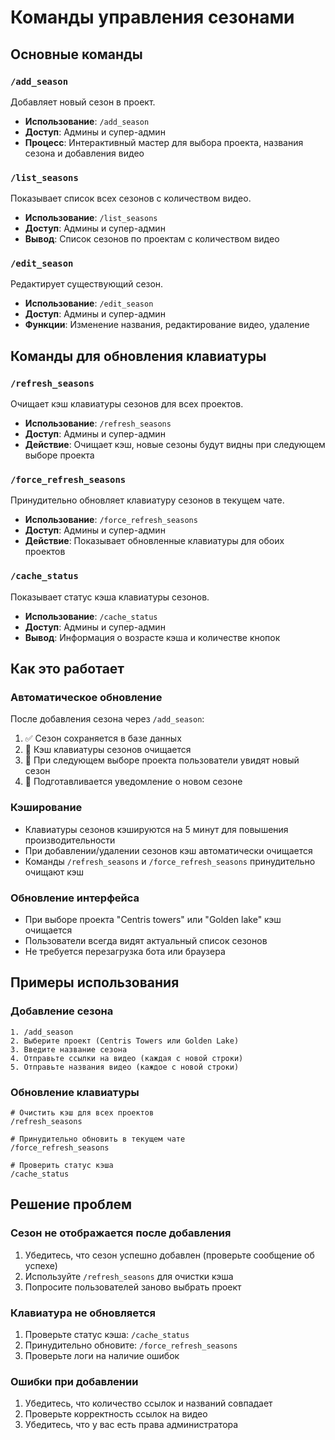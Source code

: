 # Команды управления сезонами

## Основные команды

### `/add_season`
Добавляет новый сезон в проект.
- **Использование**: `/add_season`
- **Доступ**: Админы и супер-админ
- **Процесс**: Интерактивный мастер для выбора проекта, названия сезона и добавления видео

### `/list_seasons`
Показывает список всех сезонов с количеством видео.
- **Использование**: `/list_seasons`
- **Доступ**: Админы и супер-админ
- **Вывод**: Список сезонов по проектам с количеством видео

### `/edit_season`
Редактирует существующий сезон.
- **Использование**: `/edit_season`
- **Доступ**: Админы и супер-админ
- **Функции**: Изменение названия, редактирование видео, удаление

## Команды для обновления клавиатуры

### `/refresh_seasons`
Очищает кэш клавиатуры сезонов для всех проектов.
- **Использование**: `/refresh_seasons`
- **Доступ**: Админы и супер-админ
- **Действие**: Очищает кэш, новые сезоны будут видны при следующем выборе проекта

### `/force_refresh_seasons`
Принудительно обновляет клавиатуру сезонов в текущем чате.
- **Использование**: `/force_refresh_seasons`
- **Доступ**: Админы и супер-админ
- **Действие**: Показывает обновленные клавиатуры для обоих проектов

### `/cache_status`
Показывает статус кэша клавиатуры сезонов.
- **Использование**: `/cache_status`
- **Доступ**: Админы и супер-админ
- **Вывод**: Информация о возрасте кэша и количестве кнопок

## Как это работает

### Автоматическое обновление
После добавления сезона через `/add_season`:
1. ✅ Сезон сохраняется в базе данных
2. 🔄 Кэш клавиатуры сезонов очищается
3. 📱 При следующем выборе проекта пользователи увидят новый сезон
4. 📢 Подготавливается уведомление о новом сезоне

### Кэширование
- Клавиатуры сезонов кэшируются на 5 минут для повышения производительности
- При добавлении/удалении сезонов кэш автоматически очищается
- Команды `/refresh_seasons` и `/force_refresh_seasons` принудительно очищают кэш

### Обновление интерфейса
- При выборе проекта "Centris towers" или "Golden lake" кэш очищается
- Пользователи всегда видят актуальный список сезонов
- Не требуется перезагрузка бота или браузера

## Примеры использования

### Добавление сезона
```
1. /add_season
2. Выберите проект (Centris Towers или Golden Lake)
3. Введите название сезона
4. Отправьте ссылки на видео (каждая с новой строки)
5. Отправьте названия видео (каждое с новой строки)
```

### Обновление клавиатуры
```
# Очистить кэш для всех проектов
/refresh_seasons

# Принудительно обновить в текущем чате
/force_refresh_seasons

# Проверить статус кэша
/cache_status
```

## Решение проблем

### Сезон не отображается после добавления
1. Убедитесь, что сезон успешно добавлен (проверьте сообщение об успехе)
2. Используйте `/refresh_seasons` для очистки кэша
3. Попросите пользователей заново выбрать проект

### Клавиатура не обновляется
1. Проверьте статус кэша: `/cache_status`
2. Принудительно обновите: `/force_refresh_seasons`
3. Проверьте логи на наличие ошибок

### Ошибки при добавлении
1. Убедитесь, что количество ссылок и названий совпадает
2. Проверьте корректность ссылок на видео
3. Убедитесь, что у вас есть права администратора
